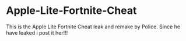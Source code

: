 # Apple-Lite-Fortnite-Cheat
This is the Apple Lite Fortnite Cheat leak and remake by Police. Since he have leaked i post it her!!!



